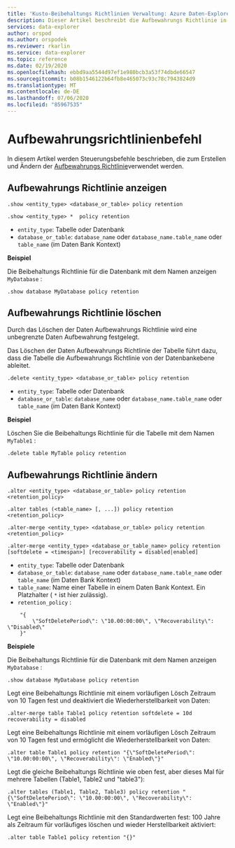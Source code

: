 ```yaml
---
title: 'Kusto-Beibehaltungs Richtlinien Verwaltung: Azure Daten-Explorer'
description: Dieser Artikel beschreibt die Aufbewahrungs Richtlinie in Azure Daten-Explorer.
services: data-explorer
author: orspod
ms.author: orspodek
ms.reviewer: rkarlin
ms.service: data-explorer
ms.topic: reference
ms.date: 02/19/2020
ms.openlocfilehash: ebbd9aa5544d97ef1e980bcb3a53f74dbde66547
ms.sourcegitcommit: b08b1546122b64fb8e465073c93c78c7943824d9
ms.translationtype: MT
ms.contentlocale: de-DE
ms.lasthandoff: 07/06/2020
ms.locfileid: "85967535"
---
```

# <a name="retention-policy-command"></a>Aufbewahrungsrichtlinienbefehl

In diesem Artikel werden Steuerungsbefehle beschrieben, die zum Erstellen und Ändern der [Aufbewahrungs Richtlinie](retentionpolicy.md)verwendet werden.

## <a name="show-retention-policy"></a>Aufbewahrungs Richtlinie anzeigen

```kusto
.show <entity_type> <database_or_table> policy retention

.show <entity_type> *  policy retention
```

* `entity_type`: Tabelle oder Datenbank
* `database_or_table`: `database_name` oder `database_name.table_name` oder `table_name` (im Daten Bank Kontext)

**Beispiel**

Die Beibehaltungs Richtlinie für die Datenbank mit dem Namen anzeigen `MyDatabase` :

```kusto
.show database MyDatabase policy retention
```

## <a name="delete-retention-policy"></a>Aufbewahrungs Richtlinie löschen

Durch das Löschen der Daten Aufbewahrungs Richtlinie wird eine unbegrenzte Daten Aufbewahrung festgelegt.

Das Löschen der Daten Aufbewahrungs Richtlinie der Tabelle führt dazu, dass die Tabelle die Aufbewahrungs Richtlinie von der Datenbankebene ableitet.

```kusto
.delete <entity_type> <database_or_table> policy retention
```

* `entity_type`: Tabelle oder Datenbank
* `database_or_table`: `database_name` oder `database_name.table_name` oder `table_name` (im Daten Bank Kontext)

**Beispiel**

Löschen Sie die Beibehaltungs Richtlinie für die Tabelle mit dem Namen `MyTable1` :

```kusto
.delete table MyTable policy retention
```


## <a name="alter-retention-policy"></a>Aufbewahrungs Richtlinie ändern

```kusto
.alter <entity_type> <database_or_table> policy retention <retention_policy>

.alter tables (<table_name> [, ...]) policy retention <retention_policy>

.alter-merge <entity_type> <database_or_table> policy retention <retention_policy>

.alter-merge <entity_type> <database_or_table_name> policy retention [softdelete = <timespan>] [recoverability = disabled|enabled]
```

* `entity_type`: Tabelle oder Datenbank
* `database_or_table`: `database_name` oder `database_name.table_name` oder `table_name` (im Daten Bank Kontext)
* `table_name`: Name einer Tabelle in einem Daten Bank Kontext.  Ein Platzhalter ( `*` ist hier zulässig).
* `retention_policy` :

```kusto
    "{ 
        \"SoftDeletePeriod\": \"10.00:00:00\", \"Recoverability\": \"Disabled\"
    }" 
```

**Beispiele**

Die Beibehaltungs Richtlinie für die Datenbank mit dem Namen anzeigen `MyDatabase` :

```kusto
.show database MyDatabase policy retention
```

Legt eine Beibehaltungs Richtlinie mit einem vorläufigen Lösch Zeitraum von 10 Tagen fest und deaktiviert die Wiederherstellbarkeit von Daten:

```kusto
.alter-merge table Table1 policy retention softdelete = 10d recoverability = disabled
```

Legt eine Beibehaltungs Richtlinie mit einem vorläufigen Lösch Zeitraum von 10 Tagen fest und ermöglicht die Wiederherstellbarkeit von Daten:

```kusto
.alter table Table1 policy retention "{\"SoftDeletePeriod\": \"10.00:00:00\", \"Recoverability\": \"Enabled\"}"
```

Legt die gleiche Beibehaltungs Richtlinie wie oben fest, aber dieses Mal für mehrere Tabellen (Table1, Table2 und "table3"):

```kusto
.alter tables (Table1, Table2, Table3) policy retention "{\"SoftDeletePeriod\": \"10.00:00:00\", \"Recoverability\": \"Enabled\"}"
```

Legt eine Beibehaltungs Richtlinie mit den Standardwerten fest: 100 Jahre als Zeitraum für vorläufiges löschen und wieder Herstellbarkeit aktiviert:

```kusto
.alter table Table1 policy retention "{}"
```